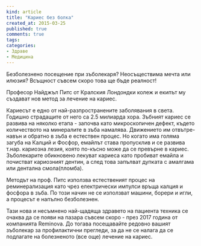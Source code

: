 ```yaml
---
kind: article
title: "Кариес без болка"
created_at: 2015-03-25
published: true
comments: true
tags:
categories:
- Здраве
- Медицина
--- 
```

Безболезнено посещение при зъболекаря? Неосъществима мечта или илюзия? Всъщност съвсем скоро това ще бъде реалност!

Професор Найджъл Питс от Кралския Лондондки колеж и екипът му създават нов метод за лечение на кариес.

Кариесът е едно от най-разпространените заболявания в света. Годишно страдащите от него са 2.5 милиарда хора. Зъбният кариес се развива на няколко етапа - започва като микроскопичен дефект, където количеството на минералите в зъба намалява. Движението им отвътре-навън и обратно в зъба е естествен процес. Но когато има голяма загуба на Калций и Фосфор, емайлът става пропусклив и се развива т.нар. кариозна лезия, която по-късно може да се превърне в кариес. Зъболекарите обикновено лекуват кариеса като пробиват емайла и почистват кариозният дентин, а след това запълват дупката с амалгама или дентална смола(пломба).

<!-- more -->

Методът на проф. Питс използва естественият процес на реминерализация като чрез електрически импулси връща калция и фосфора в зъба. По този начин не се използват машини, борери и игли, а процесът е напълно безболезнен.

Тази нова и несъмнено най-щадяща здравето на пациента техника се очаква да се появи на пазара съвсем скоро - през 2017 година от компанията Reminova. До тогава посещавайте редовно вашият зъболекар за профилактични прегледи, за да не се налага да се подлагате на болезненото (все още) лечение на кариес.